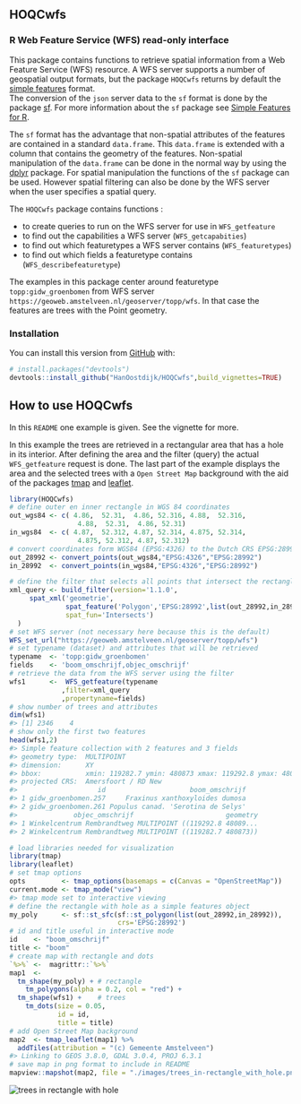 
<!-- README.md is generated from README.Rmd. Please edit that file -->

## HOQCwfs

<!-- badges: start -->
<!-- badges: end -->

### R Web Feature Service (WFS) read-only interface

This package contains functions to retrieve spatial information from a
Web Feature Service (WFS) resource. A WFS server supports a number of
geospatial output formats, but the package `HOQCwfs` returns by default
the [simple features](https://en.wikipedia.org/wiki/Simple_Features)
format.  
The conversion of the `json` server data to the `sf` format is done by
the package [sf](https://cran.r-project.org/package=sf). For more
information about the `sf` package see [Simple Features for
R](https://r-spatial.github.io/sf/).

The `sf` format has the advantage that non-spatial attributes of the
features are contained in a standard `data.frame`. This `data.frame` is
extended with a column that contains the geometry of the features.
Non-spatial manipulation of the `data.frame` can be done in the normal
way by using the [dplyr](https://cran.r-project.org/package=dplyr)
package. For spatial manipulation the functions of the `sf` package can
be used. However spatial filtering can also be done by the WFS server
when the user specifies a spatial query.

The `HOQCwfs` package contains functions :

-   to create queries to run on the WFS server for use in
    `WFS_getfeature`
-   to find out the capabilities a WFS server (`WFS_getcapabities`)  
-   to find out which featuretypes a WFS server contains
    (`WFS_featuretypes`)
-   to find out which fields a featuretype contains
    (`WFS_describefeaturetype`)

The examples in this package center around featuretype
`topp:gidw_groenbomen` from WFS server
`https://geoweb.amstelveen.nl/geoserver/topp/wfs`. In that case the
features are trees with the Point geometry.

### Installation

You can install this version from [GitHub](https://github.com/) with:

``` r
# install.packages("devtools")
devtools::install_github("HanOostdijk/HOQCwfs",build_vignettes=TRUE) 
```

## How to use HOQCwfs

In this `README` one example is given. See the vignette for more.

In this example the trees are retrieved in a rectangular area that has a
hole in its interior. After defining the area and the filter (query) the
actual `WFS_getfeature` request is done. The last part of the example
displays the area and the selected trees with a `Open Street Map`
background with the aid of the packages
[tmap](https://cran.r-project.org/package=tmap) and
[leaflet](https://cran.r-project.org/package=leaflet).

``` r
library(HOQCwfs)
# define outer en inner rectangle in WGS 84 coordinates
out_wgs84 <- c( 4.86,  52.31,  4.86, 52.316, 4.88,  52.316, 
                 4.88,  52.31,  4.86, 52.31)
in_wgs84  <- c( 4.87,  52.312, 4.87, 52.314, 4.875, 52.314, 
                 4.875, 52.312, 4.87, 52.312)
# convert coordinates form WGS84 (EPSG:4326) to the Dutch CRS EPSG:28992
out_28992 <- convert_points(out_wgs84,"EPSG:4326","EPSG:28992")
in_28992  <- convert_points(in_wgs84,"EPSG:4326","EPSG:28992")

# define the filter that selects all points that intersect the rectangle with hole
xml_query <- build_filter(version='1.1.0',
     spat_xml('geometrie',
              spat_feature('Polygon','EPSG:28992',list(out_28992,in_28992)),
              spat_fun='Intersects')
  )
# set WFS server (not necessary here because this is the default)
WFS_set_url("https://geoweb.amstelveen.nl/geoserver/topp/wfs")
# set typename (dataset) and attributes that will be retrieved
typename  <- 'topp:gidw_groenbomen'
fields    <- 'boom_omschrijf,objec_omschrijf'
# retrieve the data from the WFS server using the filter
wfs1      <-  WFS_getfeature(typename
             ,filter=xml_query
             ,propertyname=fields)
# show number of trees and attributes
dim(wfs1)
#> [1] 2346    4
# show only the first two features
head(wfs1,2)
#> Simple feature collection with 2 features and 3 fields
#> geometry type:  MULTIPOINT
#> dimension:      XY
#> bbox:           xmin: 119282.7 ymin: 480873 xmax: 119292.8 ymax: 480892.6
#> projected CRS:  Amersfoort / RD New
#>                    id                     boom_omschrijf
#> 1 gidw_groenbomen.257     Fraxinus xanthoxyloides dumosa
#> 2 gidw_groenbomen.261 Populus canad. 'Serotina de Selys'
#>              objec_omschrijf                       geometry
#> 1 Winkelcentrum Rembrandtweg MULTIPOINT ((119292.8 48089...
#> 2 Winkelcentrum Rembrandtweg MULTIPOINT ((119282.7 480873))

# load libraries needed for visualization
library(tmap)
library(leaflet)
# set tmap options
opts         <- tmap_options(basemaps = c(Canvas = "OpenStreetMap"))
current.mode <- tmap_mode("view")
#> tmap mode set to interactive viewing
# define the rectangle with hole as a simple features object 
my_poly      <- sf::st_sfc(sf::st_polygon(list(out_28992,in_28992)),
                           crs='EPSG:28992')
# id and title useful in interactive mode
id    <- "boom_omschrijf"
title <- "boom"
# create map with rectangle and dots
`%>%` <-  magrittr::`%>%`
map1  <-
  tm_shape(my_poly) + # rectangle
    tm_polygons(alpha = 0.2, col = "red") +
  tm_shape(wfs1) +    # trees
    tm_dots(size = 0.05,
            id = id,
            title = title)
# add Open Street Map background
map2  <- tmap_leaflet(map1) %>% 
  addTiles(attribution = "(c) Gemeente Amstelveen")
#> Linking to GEOS 3.8.0, GDAL 3.0.4, PROJ 6.3.1
# save map in png format to include in README
mapview::mapshot(map2, file = "./images/trees_in-rectangle_with_hole.png")
```

![trees in rectangle with
hole](./images/trees_in-rectangle_with_hole.png)
